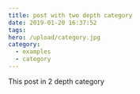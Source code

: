 ```yaml
---
title: post with two depth category
date: 2019-01-20 16:37:52
tags:
hero: /upload/category.jpg
category:
  - examples
  - category
---
```


This post in 2 depth category